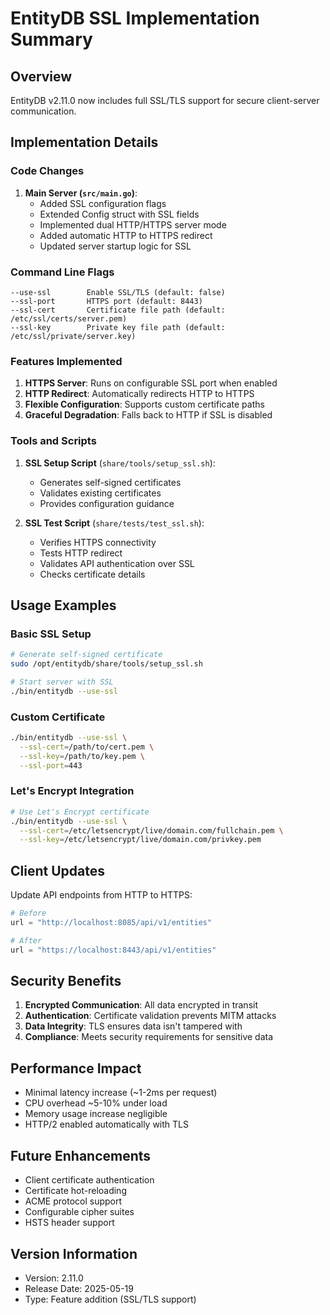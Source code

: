 # EntityDB SSL Implementation Summary

## Overview

EntityDB v2.11.0 now includes full SSL/TLS support for secure client-server communication.

## Implementation Details

### Code Changes

1. **Main Server (`src/main.go`)**:
   - Added SSL configuration flags
   - Extended Config struct with SSL fields
   - Implemented dual HTTP/HTTPS server mode
   - Added automatic HTTP to HTTPS redirect
   - Updated server startup logic for SSL

### Command Line Flags

```
--use-ssl        Enable SSL/TLS (default: false)
--ssl-port       HTTPS port (default: 8443)
--ssl-cert       Certificate file path (default: /etc/ssl/certs/server.pem)
--ssl-key        Private key file path (default: /etc/ssl/private/server.key)
```

### Features Implemented

1. **HTTPS Server**: Runs on configurable SSL port when enabled
2. **HTTP Redirect**: Automatically redirects HTTP to HTTPS
3. **Flexible Configuration**: Supports custom certificate paths
4. **Graceful Degradation**: Falls back to HTTP if SSL is disabled

### Tools and Scripts

1. **SSL Setup Script** (`share/tools/setup_ssl.sh`):
   - Generates self-signed certificates
   - Validates existing certificates
   - Provides configuration guidance

2. **SSL Test Script** (`share/tests/test_ssl.sh`):
   - Verifies HTTPS connectivity
   - Tests HTTP redirect
   - Validates API authentication over SSL
   - Checks certificate details

## Usage Examples

### Basic SSL Setup

```bash
# Generate self-signed certificate
sudo /opt/entitydb/share/tools/setup_ssl.sh

# Start server with SSL
./bin/entitydb --use-ssl
```

### Custom Certificate

```bash
./bin/entitydb --use-ssl \
  --ssl-cert=/path/to/cert.pem \
  --ssl-key=/path/to/key.pem \
  --ssl-port=443
```

### Let's Encrypt Integration

```bash
# Use Let's Encrypt certificate
./bin/entitydb --use-ssl \
  --ssl-cert=/etc/letsencrypt/live/domain.com/fullchain.pem \
  --ssl-key=/etc/letsencrypt/live/domain.com/privkey.pem
```

## Client Updates

Update API endpoints from HTTP to HTTPS:

```python
# Before
url = "http://localhost:8085/api/v1/entities"

# After
url = "https://localhost:8443/api/v1/entities"
```

## Security Benefits

1. **Encrypted Communication**: All data encrypted in transit
2. **Authentication**: Certificate validation prevents MITM attacks
3. **Data Integrity**: TLS ensures data isn't tampered with
4. **Compliance**: Meets security requirements for sensitive data

## Performance Impact

- Minimal latency increase (~1-2ms per request)
- CPU overhead ~5-10% under load
- Memory usage increase negligible
- HTTP/2 enabled automatically with TLS

## Future Enhancements

- Client certificate authentication
- Certificate hot-reloading
- ACME protocol support
- Configurable cipher suites
- HSTS header support

## Version Information

- Version: 2.11.0
- Release Date: 2025-05-19
- Type: Feature addition (SSL/TLS support)